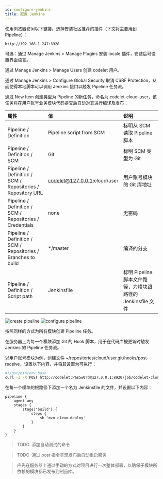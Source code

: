 ```yaml
---
id: configure-jenkins
title: 配置 Jenkins
---
```


使用浏览器访问以下链接，选择安装社区推荐的插件（下文将主要用到 Pipeline）：

```text
http://192.168.1.247:8920
```

可选：通过 Manage Jenkins > Manage Plugins 安装 locale 插件，安装后可设置界面语言。

通过 Manage Jenkins > Manage Users 创建 codelet 用户。

通过 Manage Jenkins > Configure Global Security 取消 CSRF Protection，从而使得本地脚本可以调用 Jenkins 接口以触发 Pipeline 任务流。

通过 New Item 创建类型为 Pipeline 的新任务，命名为 codelet-cloud-user，该任务将在用户账号业务模块代码提交后自动对其进行编译及发布：

|属性|值|说明|
|:---|:---|:---|
|Pipeline / Definition|Pipeline script from SCM|标明从 SCM 读取 Pipeline 脚本|
|Pipeline / Definition / SCM|Git|标明 SCM 类型为 Git|
|Pipeline / Definition / SCM / Repositories / Repository URL|codelet@127.0.0.1:cloud/user|用户账号模块的 Git 库地址|
|Pipeline / Definition / SCM / Repositories / Credentials|none|无密码|
|Pipeline / Definition / SCM / Repositories / Branches to build|*/master|编译的分支|
|Pipeline / Definition / Script path|Jenkinsfile|标明 Pipeline 脚本文件路径，为模块跟路径的 Jenkinsfile 文件|

![create pipeline](/img/framework/building-ci-server/07-01-create-pipeline.png)
![configure pipeline](/img/framework/building-ci-server/07-02-configure-pipeline.png)

按照同样的方式为所有模块创建 Pipeline 任务。

在服务器上为每一个模块添加 Git 的 Hook 脚本，用于在代码库被更新时触发 Jenkins 的 Pipeline 任务流。

以用户账号模块为例，创建文件 ~/repositories/cloud/user.git/hooks/post-receive，设置以下内容，并将其设置为可执行：

```bash
#!/usr/bin/env bash
curl -I -X POST http://codelet:Pas5w0rd@127.0.0.1:8920/job/codelet-cloud-user/build
```

在每一个模块的根路径下添加一个名为 Jenkinsfile 的文件，并设置以下内容：

```text
pipeline {
    agent any
    stages {
        stage('build') {
            steps {
                sh 'mvn clean deploy'
            }
        }
    }
}
```

> TODO: 添加自动测试的命令

> TODO: 通过 post 指令实现发布后自动重启服务

> 应先在服务器上通过手动的方式对项目进行一次整体部署，以确保子模块所依赖的模块都已发布到制品库。
